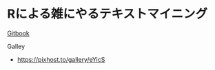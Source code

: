 # Rによる雑にやるテキストマイニング

[Gitbook](https://paithiov.gitbook.io/zatsuniyaru/)

Galley

- https://pixhost.to/gallery/eYicS